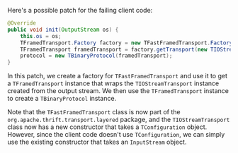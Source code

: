 Here's a possible patch for the failing client code:
```java
@Override
public void init(OutputStream os) {
    this.os = os;
    TFramedTransport.Factory factory = new TFastFramedTransport.Factory();
    TFramedTransport framedTransport = factory.getTransport(new TIOStreamTransport(os));
    protocol = new TBinaryProtocol(framedTransport);
}
```
In this patch, we create a factory for `TFastFramedTransport` and use it to get a `TFramedTransport` instance that wraps the `TIOStreamTransport` instance created from the output stream. We then use the `TFramedTransport` instance to create a `TBinaryProtocol` instance.

Note that the `TFastFramedTransport` class is now part of the `org.apache.thrift.transport.layered` package, and the `TIOStreamTransport` class now has a new constructor that takes a `TConfiguration` object. However, since the client code doesn't use `TConfiguration`, we can simply use the existing constructor that takes an `InputStream` object.
